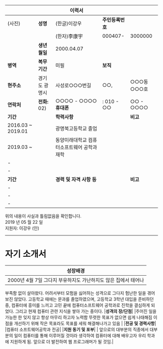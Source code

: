 |||**이력서** |||
|--|--|--|--|--|
|(사진)|**성명**|(한글)이강우|**주민등록번호**||
|||(한자)李康宇|000407-|3000000|
||**생년월일**|2000.04.07|||
|**병역**|**복무기간**|미필|**보직**||
|**현주소**|경기도 광명시|사성로○○○번길|○○,|○○○동 ○○○호|
|**연락처**|**전화:** 02) |○○○○ - ○○○○  **휴대폰**|: 010 - ○○|○○ - ○○○○|
|**기간**||**학력사항**||**비고**|
|2016.03 ~  2019.01||광명북고등학교 졸업|||
|2019.03 ~||동양미래대학교 컴퓨터소프트웨어 공학과 재학|||
| - |  |  |  |  |
| - |  |  |  |  |
|**기간**||**경력 및 자격 사항 등**||**비고**|
| - |  |  |  |  |
| - |  |  |  |  |
| - |  |  |  |  |

위의 내용이 사실과 틀림없음을 확인합니다.  
2019 년 05 월 22 일  
지원자: 이강우 (인)

---

# 자기 소개서  
| **성장배경**|
|--|
|2000년 4월 7일 그다지 부유하지도 가난하지도 않은 집에서 태어나 
부족함 없이 살아왔다. 어려서부터 모험을 싫어하는 성격으로 그다지 험난한 일을 겪어 보진
   않았다. 고등학교 때에는 문과를 졸업하였으며, 고등학교 3학년 대입을 준비하던 중,
   컴퓨터에 흥미를 느끼고 고민 끝에 컴퓨터소프트웨어 공학과로 진학을 결심하게 되
   었다. 그리고 현재 컴퓨터 관련 지식을 쌓아 가는 중이다.
|**성격의 장/단점**|
|주어진 일을 가능한 한 잊지 않고 항상 마무리 하고자 노력함
뚜렷한 목표가 없으면 쉽게 나태해짐
이 점을 개선하기 위해 작은 목표라도 목표를 세워 해결해나가고 있음 |
|**전공 및 경력사항**|
|컴퓨터 소프트웨어공학과 전공|
|**지원 동기 및 포부**|
| 앞으로의 대부분의 직종에서 대부분의 일이
컴퓨터를 통해 이루어질 것이라 생각하여
 컴퓨터에 대해 배우고자 우리 학과에 지원하게 됨.
  앞으로 더 발전하여 웹 프로그래머가 될 것임.|
